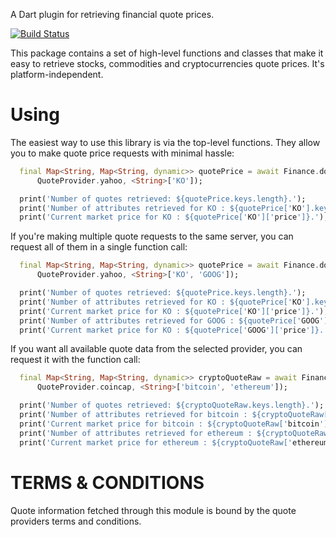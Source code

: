 A Dart plugin for retrieving financial quote prices.

[![Build Status](https://travis-ci.org/ismaelJimenez/finance.svg?branch=master)](https://travis-ci.org/ismaelJimenez/finance)

This package contains a set of high-level functions and classes that make it easy to retrieve stocks, commodities and cryptocurrencies quote prices. It's platform-independent.

# Using

The easiest way to use this library is via the top-level functions. They allow you to make quote price requests with minimal hassle:
```dart
  final Map<String, Map<String, dynamic>> quotePrice = await Finance.downloadQuotePrice(
      QuoteProvider.yahoo, <String>['KO']);

  print('Number of quotes retrieved: ${quotePrice.keys.length}.');
  print('Number of attributes retrieved for KO : ${quotePrice['KO'].keys.length}.');
  print('Current market price for KO : ${quotePrice['KO']['price']}.');
```
If you're making multiple quote requests to the same server, you can request all of them in a single function call:
```dart
  final Map<String, Map<String, dynamic>> quotePrice = await Finance.downloadQuotePrice(
      QuoteProvider.yahoo, <String>['KO', 'GOOG']);

  print('Number of quotes retrieved: ${quotePrice.keys.length}.');
  print('Number of attributes retrieved for KO : ${quotePrice['KO'].keys.length}.');
  print('Current market price for KO : ${quotePrice['KO']['price']}.');
  print('Number of attributes retrieved for GOOG : ${quotePrice['GOOG'].keys.length}.');
  print('Current market price for KO : ${quotePrice['GOOG']['price']}.');
```  
  If you want all available quote data from the selected provider, you can request it with the function call:
```dart  
  final Map<String, Map<String, dynamic>> cryptoQuoteRaw = await Finance.downloadRawQuote(
      QuoteProvider.coincap, <String>['bitcoin', 'ethereum']);

  print('Number of quotes retrieved: ${cryptoQuoteRaw.keys.length}.');
  print('Number of attributes retrieved for bitcoin : ${cryptoQuoteRaw['bitcoin'].keys.length}.');
  print('Current market price for bitcoin : ${cryptoQuoteRaw['bitcoin']['priceUsd']}.');
  print('Number of attributes retrieved for ethereum : ${cryptoQuoteRaw['ethereum'].keys.length}.');
  print('Current market price for ethereum : ${cryptoQuoteRaw['ethereum']['priceUsd']}.');
  ```
  
  # TERMS & CONDITIONS

Quote information fetched through this module is bound by the quote providers terms and conditions.
